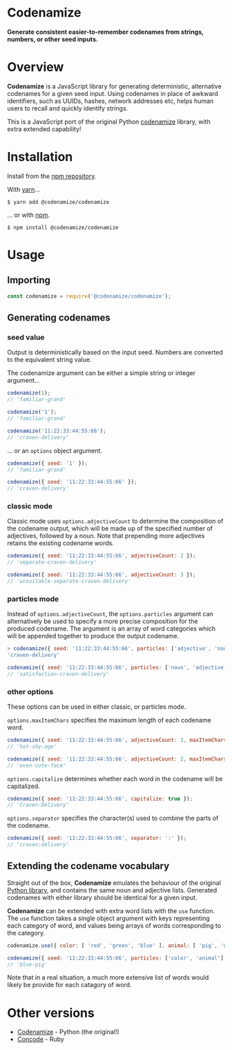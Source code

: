 # Codenamize

**Generate consistent easier-to-remember codenames from strings, numbers, or other seed inputs.**

# Overview

**Codenamize** is a JavaScript library for generating deterministic, alternative codenames for a given seed input. Using codenames in place of awkward identifiers, such as UUIDs, hashes, network addresses etc, helps human users to recall and quickly identify strings.

This is a JavaScript port of the original Python [codenamize](https://github.com/jjmontesl/codenamize) library, with extra extended capability!

# Installation

Install from the [npm repository](https://www.npmjs.com/package/@codenamize/codenamize).

With [yarn](https://yarnpkg.com)…

```shell
$ yarn add @codenamize/codenamize
```

… or with [npm](https://www.npmjs.com).

```shell
$ npm install @codenamize/codenamize
```

# Usage

## Importing

```javascript
const codenamize = require('@codenamize/codenamize');
```

## Generating codenames

### seed value

Output is deterministically based on the input seed. Numbers are converted to the equivalent string value.

The codenamize argument can be either a simple string or integer argument…

```javascript
codenamize(1);
// 'familiar-grand'

codenamize('1');
// 'familiar-grand'

codenamize('11:22:33:44:55:66');
// 'craven-delivery'
```

… or an `options` object argument.

```javascript
codenamize({ seed: '1' });
// 'familiar-grand'

codenamize({ seed: '11:22:33:44:55:66' });
// 'craven-delivery'
```

### classic mode

Classic mode uses `options.adjectiveCount` to determine the composition of the codename output, which will be made up of the specified number of adjectives, followed by a noun. Note that prepending more adjectives retains the existing codename words.

```javascript
codenamize({ seed: '11:22:33:44:55:66', adjectiveCount: 2 });
// 'separate-craven-delivery'

codenamize({ seed: '11:22:33:44:55:66', adjectiveCount: 3 });
// 'unsuitable-separate-craven-delivery'
```

### particles mode

Instead of `options.adjectiveCount`, the `options.particles` argument can alternatively be used to specify a more precise composition for the produced codename. The argument is an array of word categories which will be appended together to produce the output codename.

```javascript
> codenamize({ seed: '11:22:33:44:55:66', particles: ['adjective', 'noun'] });
'craven-delivery'

codenamize({ seed: '11:22:33:44:55:66', particles: ['noun', 'adjective', 'noun'] });
// 'satisfaction-craven-delivery'
```

### other options

These options can be used in either classic, or particles mode.

`options.maxItemChars` specifies the maximum length of each codename word.

```javascript
codenamize({ seed: '11:22:33:44:55:66', adjectiveCount: 2, maxItemChars: 3 });
// 'hot-shy-age'

codenamize({ seed: '11:22:33:44:55:66', adjectiveCount: 2, maxItemChars: 4 });
// 'even-cute-face'
```

`options.capitalize` determines whether each word in the codename will be capitalized.

```javascript
codenamize({ seed: '11:22:33:44:55:66', capitalize: true });
// 'Craven-Delivery'
```

`options.separator` specifies the character(s) used to combine the parts of the codename.

```javascript
codenamize({ seed: '11:22:33:44:55:66', separator: ':' });
// 'craven:delivery'
```

## Extending the codename vocabulary

Straight out of the box, **Codenamize** emulates the behaviour of the original [Python library](https://github.com/jjmontesl/codenamize), and contains the same noun and adjective lists. Generated codenames with either library should be identical for a given  input.

**Codenamize** can be extended with extra word lists with the `use` function. The `use` function takes a single object argument with keys representing each category of word, and values being arrays of words corresponding to the category.

```javascript
codenamize.use({ color: [ 'red', 'green', 'blue' ], animal: [ 'pig', 'dog', 'cat' ] });

codenamize({ seed: '11:22:33:44:55:66', particles: ['color', 'animal'] });
// 'blue-pig'
```

Note that in a real situation, a much more extensive list of words would likely be provide for each catagory of word.

# Other versions

* [Codenamize](https://github.com/jjmontesl/codenamize) - Python (the original!)
* [Concode](https://github.com/DannyBen/concode) - Ruby
